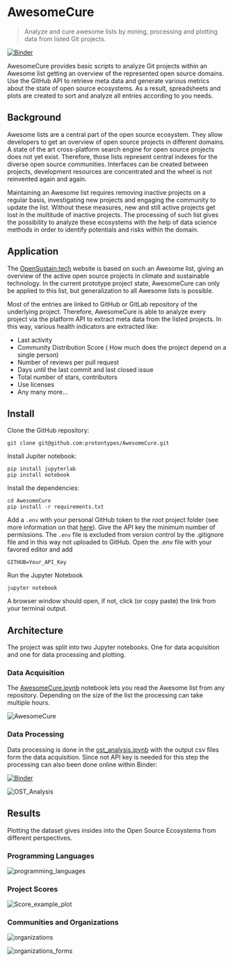 # AwesomeCure
>  Analyze and cure awesome lists by mining, processing and plotting data from listed Git projects.

 [![Binder](https://mybinder.org/badge_logo.svg)](https://mybinder.org/v2/gh/protontypes/AwesomeCure.git/HEAD)

AwesomeCure provides basic scripts to analyze Git projects within an Awesome list getting an overview of the represented open source domains. Use the GitHub API to retrieve meta data and generate various metrics about the state of open source ecosystems. As a result, spreadsheets and plots are created to sort and analyze all entries according to you needs. 

## Background

Awesome lists are a central part of the open source ecosystem. They allow developers to get an overview of open source projects in different domains. A state of the art cross-platform search engine for open source projects does not yet exist. Therefore, those lists represent central indexes for the diverse open source communities. Interfaces can be created between projects, development resources are concentrated and the wheel is not reinvented again and again.

Maintaining an Awesome list requires removing inactive projects on a regular basis, investigating new projects and engaging the community to update the list. Without these measures, new and still active projects get lost in the multitude of inactive projects. The processing of such list gives the possibility to analyze these ecosystems with the help of data science methods in order to identify potentials and risks within the domain. 

## Application
The [OpenSustain.tech](https://opensustain.tech/) website is based on such an Awesome list, giving an overview of the active open source projects in climate and sustainable technology. In the current prototype project state, AwesomeCure can only be applied to this list, but generalization to all Awesome lists is possible.

Most of the entries are linked to GitHub or GitLab repository of the underlying project. Therefore, AwesomeCure is able to analyze every project via the platform API to extract meta data from the listed projects. In this way, various health indicators are extracted like:

* Last activity
* Community Distribution Score ( How much does the project depend on a single person)
* Number of reviews per pull request
* Days until the last commit and last closed issue
* Total number of stars, contributors
* Use licenses 
* Any many more...

## Install

Clone the GitHub repository:

```
git clone git@github.com:protontypes/AwesomeCure.git
```

Install Jupiter notebook:

```
pip install jupyterlab
pip install notebook
```

Install the dependencies:

```
cd AwesomeCure
pip install -r requirements.txt   
```

Add a `.env` with your personal GitHub token to the root project folder (see more information on that [here](https://docs.github.com/en/authentication/keeping-your-account-and-data-secure/creating-a-personal-access-token)).  Give the API key the minimum number of permissions. The `.env` file is excluded from version control by the .gitignore file and in this way not uploaded to GitHub. Open the .env file with your favored editor and add 
```
GITHUB=Your_API_Key
```

Run the Jupyter Notebook
```
jupyter notebook
```
A browser window should open, if not, click (or copy paste) the link from your terminal output.

## Architecture

The project was split into two Jupyter notebooks.  One for data acquisition and one for data processing and plotting. 

### Data Acquisition

The [AwesomeCure.ipynb](./awesomecure.ipynb) notebook lets you read the Awesome list from any repository. Depending on the size of the list the processing can take multiple hours.

![AwesomeCure](./docs/AwesomeCure.png)

### Data Processing

Data processing is done in the [ost_analysis.ipynb](ost_analysis.ipynb) with the output csv files form the data acquisition. Since not API key is needed for this step the processing can also been done online within Binder:

 [![Binder](https://mybinder.org/badge_logo.svg)](https://mybinder.org/v2/gh/protontypes/AwesomeCure.git/HEAD)

![OST_Analysis](./docs/OST_Analysis.png)

## Results
Plotting the dataset gives insides into the Open Source Ecosystems from different perspectives. 

### Programming Languages 

![programming_languages](./docs/programming_languages.png)

### Project Scores 

![Score_example_plot](./docs/Score_example_plot.png)


### Communities and Organizations 

![organizations](./docs/organizations.png)

![organizations_forms](./docs/organizations_forms.png)
